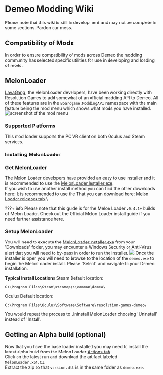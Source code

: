# Demeo Modding Wiki
Please note that this wiki is still in development and may not be complete in some sections. Pardon our mess.

## Compatibility of Mods
In order to ensure compatibility of mods across Demeo the modding community has selected specific utilities for use in developing and loading of mods.

## MelonLoader
[LavaGang](https://melonwiki.xyz/#/credits), the MelonLoader developers, have been working directly with Resolution Games to add somewhat of an official modding API to Demeo. All of these features are in the `Boardgame.ModdingAPI` namespace with the main feature being the mod menu which shows what mods you have installed.
![screenshot of the mod menu](https://i.joezwet.dev/demeo-mod-menu.png)

### Supported Platforms
This mod loader supports the PC VR client on both Oculus and Steam services.

### Installing MelonLoader

### Get MelonLoader
The Melon Loader developers have provided an easy to use installer and it is recommended to use the [MelonLoader.Installer.exe](https://github.com/LavaGang/MelonLoader/releases/download/v0.5.3/MelonLoader.Installer.exe).\
If you wish to use another install method you can find the other downloads here: It is recommended to use the That you can download here: [Melon Loader releases tab](https://github.com/LavaGang/MelonLoader/releases).\

???+ info
    Please note that this guide is for the Melon Loader `v0.4.1+` builds of Melon Loader. Check out the Official Melon Loader install guide if you need further assistance [here](https://melonwiki.xyz/#/README?id=automated-installation).

### Setup MelonLoader
You will need to execute the [MelonLoader.Installer.exe](https://github.com/LavaGang/MelonLoader/releases/download/v0.5.3/MelonLoader.Installer.exe) from your 'Downloads' folder, you may encounter a Windows Security or Anti-Virus alert that you will need to by-pass in order to run the installer.
![](https://i.joezwet.dev/hWD9lA8l0N.png)
Once the installer is open you will need to browse to the location of the `demeo.exe` to begin the MelonLoader install. Please 'Select' and navigate to your Demeo installation.

**Typical Install Locations**
Steam Default location:
```
C:\Program Files\Steam\steamapps\common\demeo\
```
Oculus Default location:
```
C:\Program Files\Oculus\Software\Software\resolution-games-demeo\
```

You would repeat the process to Uninstall MelonLoader choosing 'Uninstall' instead of 'Install'.

## Getting an Alpha build (optional)
Now that you have the base loader installed you may need to install the latest alpha build from the Melon Loader [Actions tab](https://github.com/LavaGang/MelonLoader/actions).\
Click on the latest run and download the artifact labeled `MelonLoader.x64.CI`.\
Extract the zip so that `version.dll` is in the same folder as `demeo.exe`.
